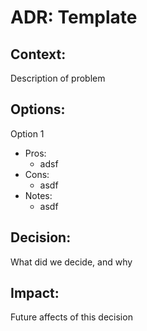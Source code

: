 # ADR: Template

## Context: 
Description of problem

## Options:
Option 1
- Pros:
  - adsf
- Cons:
  - asdf
- Notes:
  - asdf

## Decision:
What did we decide, and why

## Impact:
Future affects of this decision
